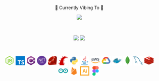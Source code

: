 

<!--
**JinBean/JinBean** is a ✨ _special_ ✨ repository because its `README.md` (this file) appears on your GitHub profile.

Here are some ideas to get you started:

- 🔭 I’m currently working on ...
- 🌱 I’m currently learning ...
- 👯 I’m looking to collaborate on ...
- 🤔 I’m looking for help with ...
- 💬 Ask me about ...
- 📫 How to reach me: ...
- 😄 Pronouns: ...
- ⚡ Fun fact: ...
-->

<div align="center">
  <h2></h2>
  </br>
  <p>🎵 Currently Vibing To 🎵</p>
  <img height=120 src="https://novatorem-a09y08ca4-jinbean.vercel.app/api/spotify/?background_color=242533&border_color=ffffff"/>
</div>


<div align="center">
  <h2></h2>
  </br>
  <span float="left">
    <img height="180" src="https://github-readme-stats.vercel.app/api/top-langs/?username=JinBean&theme=radical&count_private=true&langs_count=8&layout=compact&hide=c%2B%2B,SCSS,Tcl,CSS,HTML,Powershell&exclude_repo=Unity-Bluetooth-IOS"/>
  </span>
  <span float="right">
    <img height="180" src="https://github-readme-stats.vercel.app/api?username=JinBean&theme=radical&show_icons=true&include_all_commits=true&count_private=true&custom_title=Github%20Stats" />
  </span>
</div>

</br>




<h2></h2>
<p align="center">
<img src="https://raw.githubusercontent.com/devicons/devicon/master/icons/nodejs/nodejs-original.svg" alt="angular-js" width="30" height="30" />
<img src="https://raw.githubusercontent.com/devicons/devicon/master/icons/typescript/typescript-original.svg" alt="typescript" width="30" height="30" />
<img src="https://raw.githubusercontent.com/devicons/devicon/master/icons/csharp/csharp-original.svg" alt="bootstrap" width="30" height="30" />
<img src="https://raw.githubusercontent.com/devicons/devicon/master/icons/dotnetcore/dotnetcore-original.svg" alt=".NET" width="30" height="30" />
<img src="https://raw.githubusercontent.com/devicons/devicon/master/icons/ruby/ruby-original.svg" alt="travis" width="30" height="30" />
<img src="https://raw.githubusercontent.com/devicons/devicon/master/icons/rails/rails-plain.svg" alt="travis" width="30" height="30" />
<img src="https://raw.githubusercontent.com/devicons/devicon/master/icons/python/python-original.svg" alt="python" width="30" height="30" />
<img src="https://raw.githubusercontent.com/devicons/devicon/master/icons/java/java-original.svg" alt="java" width="30" height="30" />
<img src="https://raw.githubusercontent.com/github/explore/80688e429a7d4ef2fca1e82350fe8e3517d3494d/topics/aws/aws.png" alt="aws" width="30" height="30" />
<img src="https://raw.githubusercontent.com/devicons/devicon/master/icons/googlecloud/googlecloud-original.svg" alt="Docker" width="30" height="30" />
<img src="https://raw.githubusercontent.com/devicons/devicon/master/icons/docker/docker-original.svg" alt="Docker" width="30" height="30" />
<img src="https://raw.githubusercontent.com/devicons/devicon/master/icons/mongodb/mongodb-original.svg" alt="mongodb" width="30" height="30" />
<img src="https://raw.githubusercontent.com/devicons/devicon/master/icons/mysql/mysql-original.svg" alt="mysql" width="30" height="30" />
<img src="https://raw.githubusercontent.com/devicons/devicon/master/icons/redis/redis-original.svg" alt="redis" width="30" height="30" />
<img src="https://raw.githubusercontent.com/devicons/devicon/master/icons/arduino/arduino-original.svg" alt="vue" width="30" height="30" />
<img src="https://raw.githubusercontent.com/devicons/devicon/master/icons/firebase/firebase-plain.svg" alt="vue" width="30" height="30" />
<img src="https://raw.githubusercontent.com/devicons/devicon/master/icons/illustrator/illustrator-line.svg" alt="heroku" width="30" height="30" />
<img src="https://raw.githubusercontent.com/devicons/devicon/master/icons/figma/figma-original.svg" alt="travis" width="30" height="30" />
</p>
